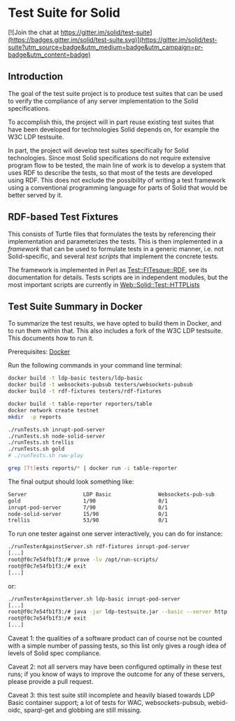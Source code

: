 # Test Suite for Solid

[![Join the chat at https://gitter.im/solid/test-suite](https://badges.gitter.im/solid/test-suite.svg)](https://gitter.im/solid/test-suite?utm_source=badge&utm_medium=badge&utm_campaign=pr-badge&utm_content=badge)

## Introduction

The goal of the test suite project is to produce test suites that can
be used to verify the compliance of any server implementation to the
Solid specifications.

To accomplish this, the project will in part reuse existing test
suites that have been developed for technologies Solid depends on, for
example the W3C LDP testsuite. 

In part, the project will develop test suites specifically for Solid
technologies. Since most Solid specifications do not require extensive
program flow to be tested, the main line of work is to develop a
system that uses RDF to describe the tests, so that most of the
tests are developed using RDF. This does not exclude the possibility
of writing a test framework using a conventional programming language
for parts of Solid that would be better served by it.

## RDF-based Test Fixtures

This consists of Turtle files that formulates the tests by referencing
their implementation and parameterizes the tests. This is then
implemented in a *framework* that can be used to formulate tests in a
generic manner, i.e. not Solid-specific, and several *test scripts*
that implement the concrete tests.

The framework is implemented in Perl as
[Test::FITesque::RDF](https://metacpan.org/pod/Test::FITesque::RDF),
see its documentation for details. Tests scripts are in independent
modules, but the most important scripts are currently in
[Web::Solid::Test::HTTPLists](https://metacpan.org/pod/Web::Solid::Test::HTTPLists)

## Test Suite Summary in Docker

To summarize the test results, we have opted to build them in Docker,
and to run them within that. This also includes a fork of the W3C LDP
testsuite. This documents how to run it.

Prerequisites: [Docker](https://docs.docker.com/install/)

Run the following commands in your command line terminal:

```sh
docker build -t ldp-basic testers/ldp-basic
docker build -t websockets-pubsub testers/websockets-pubsub
docker build -t rdf-fixtures testers/rdf-fixtures

docker build -t table-reporter reporters/table
docker network create testnet
mkdir  -p reports

./runTests.sh inrupt-pod-server
./runTests.sh node-solid-server
./runTests.sh trellis
./runTests.sh gold
# ./runTests.sh rww-play

grep [Tt]ests reports/* | docker run -i table-reporter
```
The final output should look something like:
```sh
Server              	LDP Basic           	Websockets-pub-sub  	RDF-fixtures
gold                	1/90                	0/1                 	0/0
inrupt-pod-server   	7/90                	0/1                 	0/0
node-solid-server   	15/90               	0/1                 	0/0
trellis             	53/90               	0/1                 	0/0
```

To run one tester against one server interactively, you can do for instance:
```sh
./runTesterAgainstServer.sh rdf-fixtures inrupt-pod-server
[...]
root@f0c7e54fb1f3:/# prove -lv /opt/run-scripts/
root@f0c7e54fb1f3:/# exit
[...]
```

or:

```sh
./runTesterAgainstServer.sh ldp-basic inrupt-pod-server
[...]
root@f0c7e54fb1f3:/# java -jar ldp-testsuite.jar --basic --server http://server:8080 --test PostContainer
root@f0c7e54fb1f3:/# exit
[...]
```

Caveat 1: the qualities of a software product can of course not be counted with a simple number of passing tests, so this list only gives a rough idea of levels of Solid spec compliance.

Caveat 2: not all servers may have been configured optimally in these test runs; if you know of ways to improve the outcome for any of these servers, please provide a pull request.

Caveat 3: this test suite still incomplete and heavily biased towards LDP Basic container support; a lot of tests for WAC, websockets-pubsub, webid-oidc, sparql-get and globbing are still missing.
